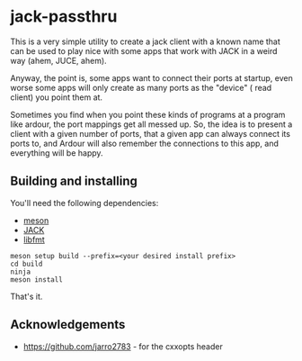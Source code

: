 # jack-passthru

This is a very simple utility to create a jack client with a known name 
that can be used to play nice with some apps that work with JACK in a 
weird way (ahem, JUCE, ahem).

Anyway, the point is, some apps want to connect their ports at startup, 
even worse some apps will only create as many ports as the "device" ( 
read client) you point them at. 

Sometimes you find when you point these kinds of programs at a program 
like ardour, the port mappings get all messed up. So, the idea is to 
present a client with a given number of ports, that a given app can 
always connect its ports to, and Ardour will also remember the connections 
to this app, and everything will be happy.

## Building and installing

You'll need the following dependencies:
* [meson](https://mesonbuild.com)
* [JACK](https://jackaudio.org/)
* [libfmt](https://github.com/fmtlib/fmt)

```
meson setup build --prefix=<your desired install prefix>
cd build
ninja
meson install
```

That's it.


## Acknowledgements

* https://github.com/jarro2783 - for the cxxopts header
